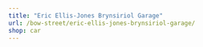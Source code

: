 ```yaml
---
title: "Eric Ellis-Jones Brynsiriol Garage"
url: /bow-street/eric-ellis-jones-brynsiriol-garage/
shop: car
---
```

